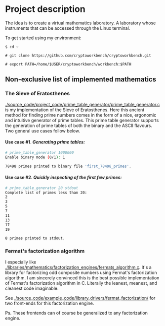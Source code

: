 # Project description
The idea is to create a virtual mathematics laboratory. A laboratory whose instruments that can be accessed through the Linux terminal.

To get started using my environment:

    $ cd ~

    # git clone https://github.com/cryptoworkbench/cryptoworkbench.git

    # export PATH=/home/$USER/cryptoworkbench/workbench:$PATH

## Non-exclusive list of implemented mathematics
### The Sieve of Eratosthenes
[./source_code/project_code/prime_table_generator/prime_table_generator.c](https://github.com/cryptoworkbench/cryptoworkbench/blob/main/source_code/project_code/prime_table_generator/prime_table_generator.c) is my implementation of the Sieve of Eratosthenes.
Here this ancient method for finding prime numbers comes in the form of a nice, ergonomic and intuitive generator of prime tables.
This prime table generator supports the generation of prime tables of both the binary and the ASCII flavours.
Two general use cases follow below.

#### Use case \#1. _Generating prime tables:_
```bash
# prime_table_generator 1000000
Enable binary mode (0/1): 1

78498 primes printed to binary file 'first_78498_primes'.
```

#### Use case \#2. _Quickly inspecting of the first few primes:_
```bash
# prime_table_generator 20 stdout
Complete list of primes less than 20:
2
3
5
7
11
13
17
19

8 primes printed to stdout.
```

### Fermat's factorization algorithm
I especially like [./libraries/mathematics/factorization_engines/fermats_algorithm.c](https://github.com/cryptoworkbench/cryptoworkbench/blob/main/libraries/mathematics/factorization_engines/fermats_algorithm.c).
It's a library for factorizing odd composite numbers using Fermat's factorization algorithm. I am sincerely convinced this is the best possible implementation of Fermat's factorization algorithm in C. Literally the leanest, meanest, and cleanest code imaginable.


See [./source_code/example_code/library_drivers/fermat_factorization/](https://github.com/cryptoworkbench/cryptoworkbench/tree/main/source_code/example_code/library_drivers/fermat_factorization) for two front-ends for this factorization engine.

Ps. These frontends can of course be generalized to any factorization engine.

